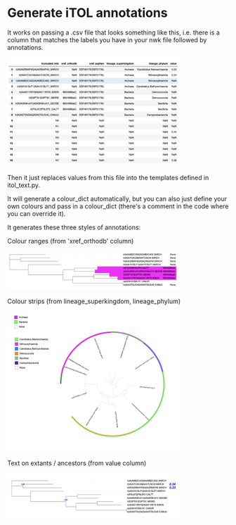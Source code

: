 # Generate iTOL annotations

It works on passing a .csv file that looks something like this, i.e. there is a column that matches the labels you have in your nwk file followed by annotations.

<img src="imgs/df.png" alt="Dataframe" width="400">

Then it just replaces values from this file into the templates defined in itol_text.py.

It will generate a colour_dict automatically, but you can also just define your own colours and pass in a colour_dict (there's a comment in the code where you can override it).

It generates these three styles of annotations:

Colour ranges (from 'xref_orthodb' column)

<img src="imgs/ranges.png" alt="Ranges" width="400">

Colour strips (from lineage_superkingdom, lineage_phylum)

<img src="imgs/colour_strips.png" alt="Colour Strips" width="400">

Text on extants / ancestors (from value column)

<img src="imgs/text.png" alt="Text" width="400">
